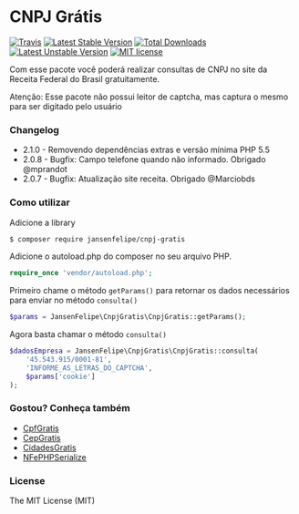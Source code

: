 # CNPJ Grátis
[![Travis](https://travis-ci.org/jansenfelipe/cnpj-gratis.svg?branch=2.0)](https://travis-ci.org/jansenfelipe/cnpj-gratis)
[![Latest Stable Version](https://poser.pugx.org/jansenfelipe/cnpj-gratis/v/stable.svg)](https://packagist.org/packages/jansenfelipe/cnpj-gratis) 
[![Total Downloads](https://poser.pugx.org/jansenfelipe/cnpj-gratis/downloads.svg)](https://packagist.org/packages/jansenfelipe/cnpj-gratis) 
[![Latest Unstable Version](https://poser.pugx.org/jansenfelipe/cnpj-gratis/v/unstable.svg)](https://packagist.org/packages/jansenfelipe/cnpj-gratis)
[![MIT license](https://poser.pugx.org/jansenfelipe/nfephp-serialize/license.svg)](http://opensource.org/licenses/MIT)

Com esse pacote você poderá realizar consultas de CNPJ no site da Receita Federal do Brasil gratuitamente.

Atenção: Esse pacote não possui leitor de captcha, mas captura o mesmo para ser digitado pelo usuário

### Changelog

* 2.1.0 - Removendo dependências extras e versão mínima PHP 5.5
* 2.0.8 - Bugfix: Campo telefone quando não informado. Obrigado @mprandot
* 2.0.7 - Bugfix: Atualização site receita. Obrigado @Marciobds

### Como utilizar

Adicione a library

```sh
$ composer require jansenfelipe/cnpj-gratis
```

Adicione o autoload.php do composer no seu arquivo PHP.

```php
require_once 'vendor/autoload.php';  
```

Primeiro chame o método `getParams()` para retornar os dados necessários para enviar no método `consulta()` 

```php
$params = JansenFelipe\CnpjGratis\CnpjGratis::getParams();
```

Agora basta chamar o método `consulta()`

```php
$dadosEmpresa = JansenFelipe\CnpjGratis\CnpjGratis::consulta(
    '45.543.915/0001-81',
    'INFORME_AS_LETRAS_DO_CAPTCHA',
    $params['cookie']
);
```

### Gostou? Conheça também

* [CpfGratis](https://github.com/jansenfelipe/cpf-gratis)
* [CepGratis](https://github.com/jansenfelipe/cep-gratis)
* [CidadesGratis](https://github.com/jansenfelipe/cidades-gratis)
* [NFePHPSerialize](https://github.com/jansenfelipe/nfephp-serialize)

### License

The MIT License (MIT)
